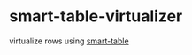 # smart-table-virtualizer
virtualize rows using [smart-table](https://smart-table.github.io/www/dist/)
